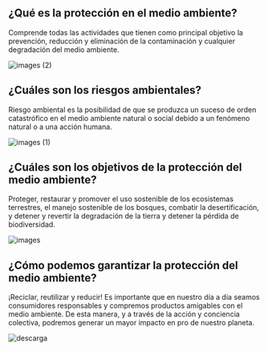 ## ¿Qué es la protección en el medio ambiente?
Comprende todas las actividades que tienen como principal objetivo la prevención, reducción y eliminación de la contaminación y cualquier degradación del medio ambiente.

![images (2)](https://user-images.githubusercontent.com/114906901/201603701-9f29c150-40d3-4bb6-b002-611f59ec6ccd.jpeg)

## ¿Cuáles son los riesgos ambientales?
Riesgo ambiental es la posibilidad de que se produzca un suceso de orden catastrófico en el medio ambiente natural o social debido a un fenómeno natural o a una acción humana.

![images (1)](https://user-images.githubusercontent.com/114906901/201604003-05feecda-6367-4541-bcf7-2a6bd85dd829.jpeg)

## ¿Cuáles son los objetivos de la protección del medio ambiente?
Proteger, restaurar y promover el uso sostenible de los ecosistemas terrestres, el manejo sostenible de los bosques, combatir la desertificación, y detener y revertir la degradación de la tierra y detener la pérdida de biodiversidad.

![images](https://user-images.githubusercontent.com/114906901/201604193-1706a684-50bf-470d-981a-b8a4aaa9246a.jpeg)

## ¿Cómo podemos garantizar la protección del medio ambiente?
¡Reciclar, reutilizar y reducir! Es importante que en nuestro día a día seamos consumidores responsables y compremos productos amigables con el medio ambiente. De esta manera, y a través de la acción y conciencia colectiva, podremos generar un mayor impacto en pro de nuestro planeta.

![descarga](https://user-images.githubusercontent.com/114906901/201604525-da8a8b66-ce45-4353-943e-0ea381f07480.jpeg)





